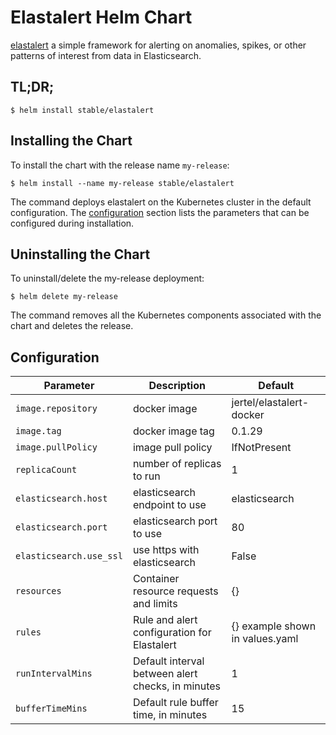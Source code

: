 # Elastalert Helm Chart

[elastalert](https://github.com/Yelp/elastalert) a simple framework for alerting on anomalies, spikes, or other patterns of interest from data in Elasticsearch.

## TL;DR;

```console
$ helm install stable/elastalert
```

## Installing the Chart

To install the chart with the release name `my-release`:

```console
$ helm install --name my-release stable/elastalert
```

The command deploys elastalert on the Kubernetes cluster in the default configuration. The [configuration](#configuration) section lists the parameters that can be configured during installation.

## Uninstalling the Chart

To uninstall/delete the my-release deployment:

```console
$ helm delete my-release
```

The command removes all the Kubernetes components associated with the chart and deletes the release.

## Configuration

| Parameter                 | Description                                         | Default                           |
|---------------------------|-----------------------------------------------------|-----------------------------------|
| `image.repository`        | docker image                                        | jertel/elastalert-docker    |
| `image.tag`               | docker image tag                                    | 0.1.29                            |
| `image.pullPolicy`        | image pull policy                                   | IfNotPresent                      |
| `replicaCount`            | number of replicas to run                           | 1                                 |
| `elasticsearch.host`      | elasticsearch endpoint to use                       | elasticsearch                     |
| `elasticsearch.port`      | elasticsearch port to use                           | 80                                |
| `elasticsearch.use_ssl`   | use https with elasticsearch                        | False                             |
| `resources`               | Container resource requests and limits              | {}                                |
| `rules`                   | Rule and alert configuration for Elastalert         | {} example shown in values.yaml   |
| `runIntervalMins`         | Default interval between alert checks, in minutes   | 1                                 |
| `bufferTimeMins`          | Default rule buffer time, in minutes                | 15                                |
